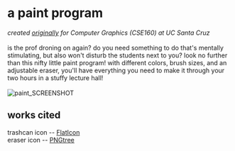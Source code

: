 # a paint program

*created [originally](https://github.com/HeyItsBlinded/cse160) for Computer Graphics (CSE160) at UC Santa Cruz*
<br/><br/>
is the prof droning on again? do you need something to do that's mentally stimulating, but also won't disturb the students next to you? look no further than this nifty little paint program! with different colors, brush sizes, and an adjustable eraser, you'll have everything you need to make it through your two hours in a stuffy lecture hall!
<br/><br/>
![paint_SCREENSHOT](https://github.com/user-attachments/assets/7700e42d-d6c5-4e35-b489-b6db673bd7a8)

## works cited
trashcan icon -- [FlatIcon](https://www.flaticon.com/free-icon/trash-can_10319444)
<br/>
eraser icon -- [PNGtree](https://pngtree.com/element/down?id=NDE1MjY4NQ==&type=1&time=1738478844&token=Yzc2YzNhOTc1OTk2ZDQ2ZWJhYzYxZDJiZTZiNmY4ZTM=&t=0)
